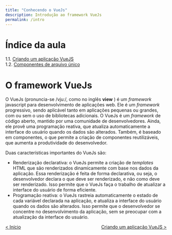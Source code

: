 ```yaml
---
title: "Conhecendo o VueJs"
description: Introdução ao framework VueJs
permalink: /intro
---
```

# Índice da aula
1.1. [Criando um aplicação VueJS](intro/criar-aplicacao-vuejs.html)  
1.2. [Componentes de arquivo único](intro/sigle-file-components.html)  


# O framework VueJs

O VueJs (pronuncia-se /vju:/, como no inglês **view** ) é um *framework* javascript para desenvolvimento de aplicações web. Ele é um *framework* progressivo, sendo aplicável tanto em aplicações pequenas ou grandes, com ou sem o uso de bibliotecas adicionais. O VueJs é um *framework* de código aberto, mantido por uma comunidade de desenvolvedores. Ainda, ele provê uma programação reativa, que atualiza automaticamente a interface do usuário quando os dados são alterados. Também, é baseado em componentes, o que permite a criação de componentes reutilizáveis, que aumenta a produtividade do desenvolvedor.

Duas características importantes do VueJs são:

- Renderização declarativa: o VueJs permite a criação de *templates* HTML que são renderizados dinamicamente com base nos dados da aplicação. Essa renderização é feita de forma declarativa, ou seja, o desenvolvedor declara o que deve ser renderizado, e não como deve ser renderizado. Isso permite que o VueJs faça o trabalho de atualizar a interface do usuário de forma eficiente.
- Programação reativa: o VueJs rastreia automaticamente o estado de cada variável declarada na aplicação, e atualiza a interface do usuário quando os dados são alterados. Isso permite que o desenvolvedor se concentre no desenvolvimento da aplicação, sem se preocupar com a atualização da interface do usuário.


<span style="display: flex; justify-content: space-between;"><span>[&lt; Início](../ "Início")</span> <span>[Criando um aplicação VueJS &gt;](intro/criar-aplicacao-vuejs.html "Próximo")</span></span>
